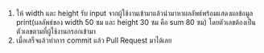 1. ให้ width และ height  รับ input จากผู้ใช้งานเข้ามาแล้วนำมาหาผลลัพธ์พร้อมแสดงผลข้อมูล
print(ผลลัพธ์ของ width 50 ซม และ height 30 ซม คือ sum 80 ซม)
โดยตัวเลขต้องเป็นตัวเลขตามที่ผู้ใช้งานกรอกเข้ามา
2. เมื่อเสร็จแล้วทำการ commit แล้ว Pull Request มาได้เลย

